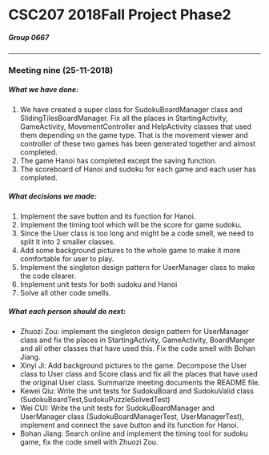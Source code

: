 # CSC207 2018Fall Project Phase2
##### Group 0667
---
### Meeting nine (25-11-2018)
##### What we have done:
1. We have created a super class for SudokuBoardManager class and SlidingTilesBoardManager. Fix all the places in StartingActivity, GameActivity, MovementController and HelpActivity classes that used them depending on the game type. That is the movement viewer and controller of these two games has been generated together and almost completed.
2. The game Hanoi has completed except the saving function.
3. The scoreboard of Hanoi and sudoku for each game and each user has completed.
##### What decisions we made:
1. Implement the save button and its function for Hanoi.
2. Implement the timing tool which will be the score for game sudoku.
3. Since the User class is too long and might be a code smell, we need to split it into 2 smaller classes.
4. Add some background pictures to the whole game to make it more comfortable for user to play.
5. Implement the singleton design pattern for UserManager class to make the code clearer.
6. Implement unit tests for both sudoku and Hanoi
7. Solve all other code smells.
##### What each person should do next:
 - Zhuozi Zou: implement the singleton design pattern for UserManager class and fix the places in StartingActivity, GameActivity, BoardManger and all other classes that have used this. Fix the code smell with Bohan Jiang.
 - Xinyi Ji: Add background pictures to the game. Decompose the User class to User class and Score class and fix all the places that have used the original User class. Summarize meeting documents the README file.
 - Kewei Qiu: Write the unit tests for SudokuBoard and SudokuValid class (SudokuBoardTest,SudokuPuzzleSolvedTest)
 - Wei CUI: Write the unit tests for SudokuBoardManager and UserManager class (SudokuBoardManagerTest, UserManagerTest), implement and connect the save button and its function for Hanoi.
 - Bohan Jiang: Search online and implement the timing tool for sudoku game, fix the code smell with Zhuozi Zou.
